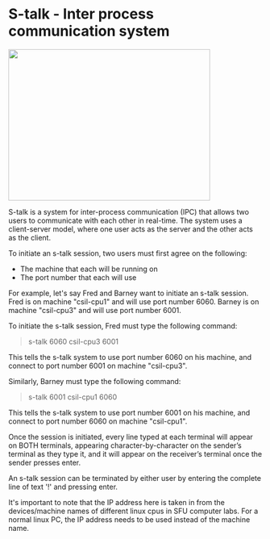 # S-talk - Inter process communication system

<img src="https://user-images.githubusercontent.com/84153519/213350391-bcfb9cc8-d50c-4200-828a-bc8d27f9d99b.png" width="400" height="300">

S-talk is a system for inter-process communication (IPC) that allows two users to communicate with each other in real-time. The system uses a client-server model, where one user acts as the server and the other acts as the client. 

To initiate an s-talk session, two users must first agree on the following:
- The machine that each will be running on
- The port number that each will use

For example, let's say Fred and Barney want to initiate an s-talk session. Fred is on machine "csil-cpu1" and will use port number 6060. Barney is on machine "csil-cpu3" and will use port number 6001. 

To initiate the s-talk session, Fred must type the following command:
> s-talk 6060 csil-cpu3 6001

This tells the s-talk system to use port number 6060 on his machine, and connect to port number 6001 on machine "csil-cpu3". 

Similarly, Barney must type the following command:
> s-talk 6001 csil-cpu1 6060

This tells the s-talk system to use port number 6001 on his machine, and connect to port number 6060 on machine "csil-cpu1".

Once the session is initiated, every line typed at each terminal will appear on BOTH terminals, appearing character-by-character on the sender’s terminal as they type it, and it will appear on the receiver’s terminal once the sender presses enter.

An s-talk session can be terminated by either user by entering the complete line of text '!' and pressing enter.

It's important to note that the IP address here is taken in from the devices/machine names of different linux cpus in SFU computer labs. For a normal linux PC, the IP address needs to be used instead of the machine name.
